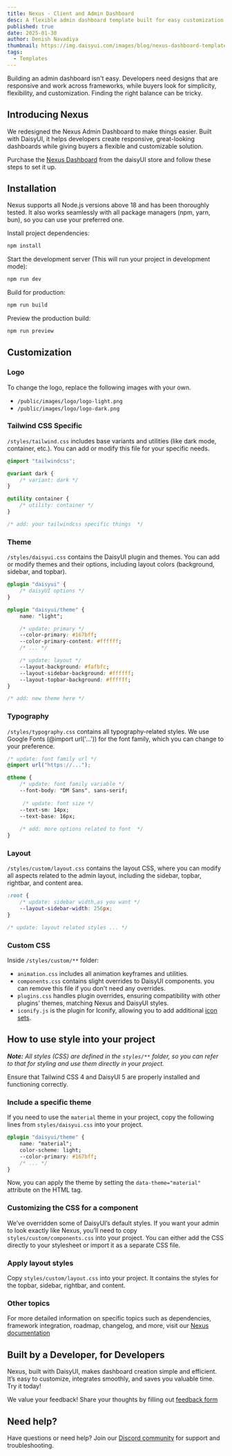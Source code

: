 ```yaml
---
title: Nexus - Client and Admin Dashboard
desc: A flexible admin dashboard template built for easy customization and smooth integration
published: true
date: 2025-01-30
author: Denish Navadiya
thumbnail: https://img.daisyui.com/images/blog/nexus-dashboard-template-thumbnail.webp
tags:
  - Templates
---
```


Building an admin dashboard isn't easy. Developers need designs that are responsive and work across frameworks, while buyers look for simplicity, flexibility, and customization. Finding the right balance can be tricky.

## Introducing Nexus

We redesigned the Nexus Admin Dashboard to make things easier. Built with DaisyUI, it helps developers create responsive, great-looking dashboards while giving buyers a flexible and customizable solution.

Purchase the [Nexus Dashboard](https://www.daisyui.com/store) from the daisyUI store and follow these steps to set it up.

## Installation

Nexus supports all Node.js versions above 18 and has been thoroughly tested. It also works seamlessly with all package managers (npm, yarn, bun), so you can use your preferred one.

Install project dependencies:

```bash
npm install
```

Start the development server (This will run your project in development mode):

```bash
npm run dev
``` 

Build for production:

```bash
npm run build
``` 

Preview the production build:

```bash
npm run preview
``` 

## Customization

### Logo

To change the logo, replace the following images with your own.

- `/public/images/logo/logo-light.png`  
- `/public/images/logo/logo-dark.png`

### Tailwind CSS Specific

`/styles/tailwind.css` includes base variants and utilities (like dark mode, container, etc.). You can add or modify this file for your specific needs.

```css
@import "tailwindcss";

@variant dark {
    /* variant: dark */
}

@utility container {
    /* utility: container */    
}

/* add: your tailwindcss specific things  */
```
### Theme

`/styles/daisyui.css` contains the DaisyUI plugin and themes. You can add or modify themes and their options, including layout colors (background, sidebar, and topbar).

```css
@plugin "daisyui" {
    /* daisyUI options */
}

@plugin "daisyui/theme" {
    name: "light";

    /* update: primary */
    --color-primary: #167bff;
    --color-primary-content: #ffffff;
    /* ... */

    /* update: layout */
    --layout-background: #fafbfc;
    --layout-sidebar-background: #ffffff;
    --layout-topbar-background: #ffffff;
}

/* add: new theme here */
```

### Typography

`/styles/typography.css` contains all typography-related styles. We use Google Fonts (@import url('...')) for the font family, which you can change to your preference.

```css
/* update: font family url */
@import url("https://..."); 

@theme {
    /* update: font family variable */
    --font-body: "DM Sans", sans-serif;
    
     /* update: font size */
    --text-sm: 14px;       
    --text-base: 16px;
    
    /* add: more options related to font  */
}
```

### Layout    

`/styles/custom/layout.css` contains the layout CSS, where you can modify all aspects related to the admin layout, including the sidebar, topbar, rightbar, and content area.  

```css
:root {
    /* update: sidebar width,as you want */
    --layout-sidebar-width: 256px;
}

/* update: layout related styles ... */
```

### Custom CSS

Inside `/styles/custom/**` folder:

- `animation.css` includes all animation keyframes and utilities.
- `components.css` contains slight overrides to DaisyUI components. you can remove this file if you don't need any overrides.
- `plugins.css` handles plugin overrides, ensuring compatibility with other plugins' themes, matching Nexus and DaisyUI styles.
- `iconify.js` is the plugin for Iconify, allowing you to add additional [icon sets](https://icon-sets.iconify.design/).


## How to use style into your project

_**Note:** All styles (CSS) are defined in the `styles/**` folder, so you can refer to that for styling and use them directly in your project._

Ensure that Tailwind CSS 4 and DaisyUI 5 are properly installed and functioning correctly.

### Include a specific theme

If you need to use the `material` theme in your project, copy the following lines from `styles/daisyui.css` into your project.

```css
@plugin "daisyui/theme" {
    name: "material";
    color-scheme: light;
    --color-primary: #167bff;
    /* ... */
}
```

Now, you can apply the theme by setting the `data-theme="material"` attribute on the HTML tag.
 

### Customizing the CSS for a component

We’ve overridden some of DaisyUI’s default styles. If you want your admin to look exactly like Nexus, you’ll need to copy `styles/custom/components.css` into your project. You can either add the CSS directly to your stylesheet or import it as a separate CSS file.

### Apply layout styles

Copy `styles/custom/layout.css` into your project. It contains the styles for the topbar, sidebar, rightbar, and content.

### Other topics
For more detailed information on specific topics such as dependencies, framework integration, roadmap, changelog, and more, visit our [Nexus documentation](https://nexus.daisyui.com/docs/)  

## Built by a Developer, for Developers


Nexus, built with DaisyUI, makes dashboard creation simple and efficient. It’s easy to customize, integrates smoothly, and saves you valuable time. Try it today!

We value your feedback! Share your thoughts by filling out [feedback form](https://forms.gle/byxiWEUw6SM84AXA9)  

## Need help?

Have questions or need help? Join our [Discord community](https://daisyui.com/discord/) for support and troubleshooting.

